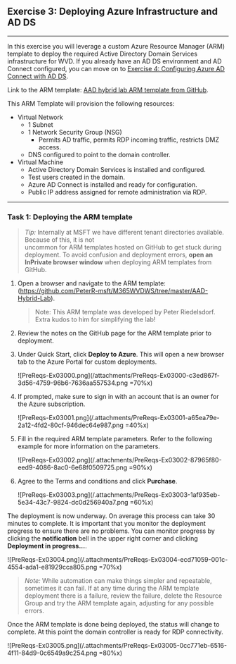 Exercise 3: Deploying Azure Infrastructure and AD DS
--------------------------------------------------
---
In this exercise you will leverage a custom Azure Resource Manager (ARM) template to deploy the required Active Directory Domain Services infrastructure for WVD. If you already have an AD DS environment and AD Connect configured, you can move on to [Exercise 4: Configuring Azure AD Connect with AD DS](/Windows-Virtual-Desktop-on-Azure-Lab/Prerequisites/Exercise-4:-Configuring-Azure-AD-Connect-with-AD-DS).

Link to the ARM template: [AAD hybrid lab ARM template from GitHub](https://github.com/PeterR-msft/M365WVDWS/tree/master/AAD-Hybrid-Lab).

This ARM Template will provision the following resources:

- Virtual Network
   - 1 Subnet
   - 1 Network Security Group (NSG)
     - Permits AD traffic, permits RDP incoming traffic, restricts DMZ access.
   - DNS configured to point to the domain controller.
- Virtual Machine
   - Active Directory Domain Services is installed and configured.
   - Test users created in the domain.
   - Azure AD Connect is installed and ready for configuration.
   - Public IP address assigned for remote administration via RDP.
---
### Task 1: Deploying the ARM template 

> *Tip:* Internally at MSFT we have different tenant directories available. Because of this, it is not  
> uncommon for ARM templates hosted on GitHub to get stuck during deployment. To avoid confusion and 
> deployment errors, **open an InPrivate browser window** when deploying ARM templates from GitHub.

1. Open a browser and navigate to the ARM template: (https://github.com/PeterR-msft/M365WVDWS/tree/master/AAD-Hybrid-Lab).

   > Note: This ARM template was developed by Peter Riedelsdorf. Extra kudos to him for simplifying the lab!

2. Review the notes on the GitHub page for the ARM template prior to deployment.
3. Under Quick Start, click **Deploy to Azure**. This will open a new browser tab to the Azure Portal 
for custom deployments. 

   ![PreReqs-Ex03000.png](/attachments/PreReqs-Ex03000-c3ed867f-3d56-4759-96b6-7636aa557534.png =70%x)

4. If prompted, make sure to sign in with an account that is an owner for the Azure subscription.

   ![PreReqs-Ex03001.png](/.attachments/PreReqs-Ex03001-a65ea79e-2a12-4fd2-80cf-946dec64e987.png =40%x)

5. Fill in the required ARM template parameters. Refer to the following example for more information on the parameters.

   ![PreReqs-Ex03002.png](/.attachments/PreReqs-Ex03002-87965f80-eed9-4086-8ac0-6e68f0509725.png =90%x)

6. Agree to the Terms and conditions and click **Purchase**.  

   ![PreReqs-Ex03003.png](/.attachments/PreReqs-Ex03003-1af935eb-5e34-43c7-9824-dc0d256940a7.png =60%x)
                      
The deployment is now underway. On average this process can take 30 minutes to complete. It is important 
that you monitor the deployment progress to ensure there are no problems. You can monitor progress by 
clicking the **notification** bell in the upper right corner and clicking **Deployment in progress...**.

![PreReqs-Ex03004.png](/.attachments/PreReqs-Ex03004-ecd71059-001c-4554-ada1-e81929cca805.png =70%x)

> *Note:* While automation can make things simpler and repeatable, sometimes it can fail. If at any time during the ARM template deployment there is a failure, review the failure, delete the Resource Group and try the ARM template again, adjusting for any possible errors.                                                                       
                                                                                                                                                                                    
Once the ARM template is done being deployed, the status will change to complete. At this point the domain controller is ready for RDP connectivity. 

![PreReqs-Ex03005.png](/.attachments/PreReqs-Ex03005-0cc771eb-6516-4f11-84d9-0c6549a9c254.png =80%x)

